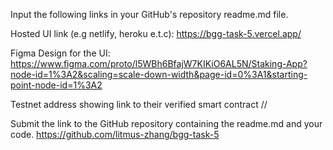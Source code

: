 Input the following links in your GitHub's repository readme.md file. 

Hosted UI link (e.g netlify, heroku e.t.c):
https://bgg-task-5.vercel.app/

Figma Design for the UI: https://www.figma.com/proto/l5WBh6BfajW7KIKiO6AL5N/Staking-App?node-id=1%3A2&scaling=scale-down-width&page-id=0%3A1&starting-point-node-id=1%3A2

Testnet address showing link to their  verified smart contract
//

Submit the link to the GitHub repository containing the readme.md and your code.
https://github.com/litmus-zhang/bgg-task-5

